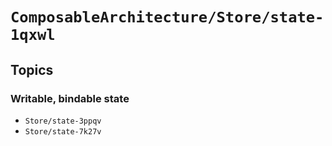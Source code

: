 # ``ComposableArchitecture/Store/state-1qxwl``

## Topics

### Writable, bindable state

- ``Store/state-3ppqv``
- ``Store/state-7k27v``
